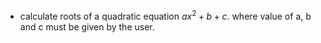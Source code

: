 - calculate roots of a quadratic equation $`ax^2 + b + c`$. where value of a, b and c must be given by the user.
